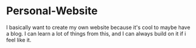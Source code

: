 # Personal-Website
I basically want to create my own website because it's cool to maybe have a blog.
I can learn a lot of things from this, and I can always build on it if i feel
like it.